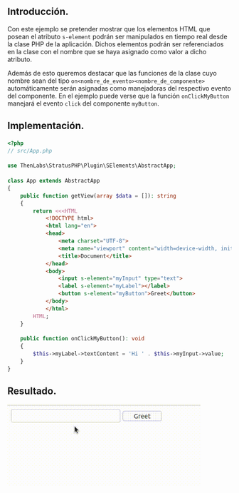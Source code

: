
## Introducción.

Con este ejemplo se pretender mostrar que los elementos HTML que posean el atributo `s-element` podrán ser manipulados en tiempo real desde la clase PHP de la aplicación. Dichos elementos podrán ser referenciados en la clase con el nombre que se haya asignado como valor a dicho atributo.

Además de esto queremos destacar que las funciones de la clase cuyo nombre sean del tipo `on<nombre_de_evento><nombre_de_componente>` automáticamente serán asignadas como manejadoras del respectivo evento del componente. En el ejemplo puede verse que la función `onClickMyButton` manejará el evento `click` del componente `myButton`.

## Implementación.

```php
<?php
// src/App.php

use ThenLabs\StratusPHP\Plugin\SElements\AbstractApp;

class App extends AbstractApp
{
    public function getView(array $data = []): string
    {
        return <<<HTML
            <!DOCTYPE html>
            <html lang="en">
            <head>
                <meta charset="UTF-8">
                <meta name="viewport" content="width=device-width, initial-scale=1.0">
                <title>Document</title>
            </head>
            <body>
                <input s-element="myInput" type="text">
                <label s-element="myLabel"></label>
                <button s-element="myButton">Greet</button>
            </body>
            </html>
        HTML;
    }

    public function onClickMyButton(): void
    {
        $this->myLabel->textContent = 'Hi ' . $this->myInput->value;
    }
}
```

## Resultado.

![](result.gif)